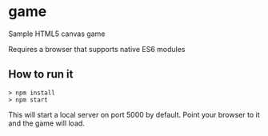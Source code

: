 # game
Sample HTML5 canvas game

Requires a browser that supports native ES6 modules

## How to run it

```
> npm install
> npm start
```

This will start a local server on port 5000 by default. Point your browser to it and the game will load.
